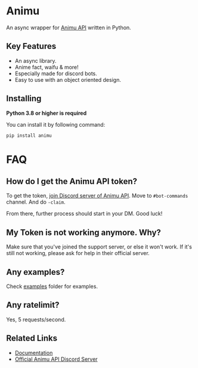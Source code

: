 # Animu
An async wrapper for [Animu API](https://animu.ml/) written in Python.

## Key Features
- An async library.
- Anime fact, waifu & more!
- Especially made for discord bots.
- Easy to use with an object oriented design.


## Installing

**Python 3.8 or higher is required**

You can install it by following command:

```cmd
pip install animu
```


# FAQ

## How do I get the Animu API token?
To get the token, [join Discord server of Animu API](https://discord.gg/yyW389c). Move to `#bot-commands` channel. And do `-claim`. 

From there, further process should start in your DM. Good luck!

## My Token is not working anymore. Why?
Make sure that you've joined the support server, or else it won't work. If it's still not working, please ask for help in their official server.

## Any examples?
Check [examples](https://github.com/EitoZX/Animu/tree/master/examples) folder for examples.

## Any ratelimit?
Yes, 5 requests/second.

## Related Links

- [Documentation](https://github.com/EitoZX/Animu/blob/master/DOCUMENTATION.md)
- [Official Animu API Discord Server](https://discord.gg/yyW389c)

